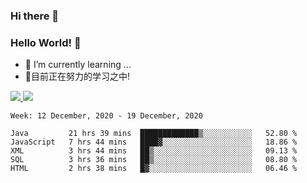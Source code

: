 ### Hi there 👋
### Hello World! 🙌

- 🌱 I’m currently learning ...
- 📖目前正在努力的学习之中!

<a href="https://github.com/anuraghazra/github-readme-stats">
  <img src="https://github-readme-stats.vercel.app/api?username=keyboardWithDream&show_icons=true&repo=github-readme-stats" />
</a>
<a href="https://github.com/anuraghazra/convoychat">
  <img src="https://github-readme-stats.vercel.app/api/top-langs/?username=keyboardWithDream&layout=compact&repo=convoychat" />
</a>



<!--START_SECTION:waka-->
```text
Week: 12 December, 2020 - 19 December, 2020

Java         21 hrs 39 mins  █████████████▒░░░░░░░░░░░   52.80 % 
JavaScript   7 hrs 44 mins   ████▓░░░░░░░░░░░░░░░░░░░░   18.86 % 
XML          3 hrs 44 mins   ██▒░░░░░░░░░░░░░░░░░░░░░░   09.13 % 
SQL          3 hrs 36 mins   ██▒░░░░░░░░░░░░░░░░░░░░░░   08.80 % 
HTML         2 hrs 38 mins   █▓░░░░░░░░░░░░░░░░░░░░░░░   06.46 % 
```
<!--END_SECTION:waka-->
